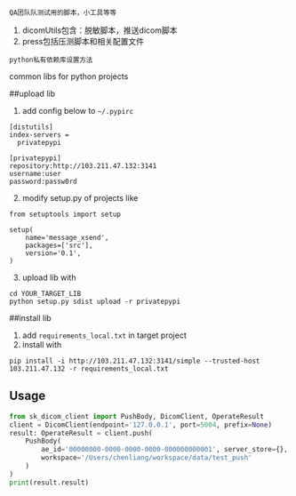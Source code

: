 ``QA团队队测试用的脚本，小工具等等``
1. dicomUtils包含：脱敏脚本，推送dicom脚本
2. press包括压测脚本和相关配置文件

```python私有依赖库设置方法```

common libs for python projects

##upload lib
1. add config below to `~/.pypirc`
```
[distutils]
index-servers =
  privatepypi 

[privatepypi]
repository:http://103.211.47.132:3141
username:user
password:passw0rd
```
2. modify setup.py of projects like
```
from setuptools import setup

setup(
    name='message_xsend',
    packages=['src'],
    version='0.1',
)
```
3. upload lib with
```
cd YOUR_TARGET_LIB
python setup.py sdist upload -r privatepypi
```

##install lib
1. add `requirements_local.txt` in target project
2. install with
```
pip install -i http://103.211.47.132:3141/simple --trusted-host 103.211.47.132 -r requirements_local.txt
```

## Usage
```python
from sk_dicom_client import PushBody, DicomClient, OperateResult
client = DicomClient(endpoint='127.0.0.1', port=5004, prefix=None)
result: OperateResult = client.push(
    PushBody(
        ae_id='00000000-0000-0000-0000-000000000001', server_store={}, service_name='plt-dicom-service',
        workspace='/Users/chenliang/workspace/data/test_push'
    )
)
print(result.result)
```